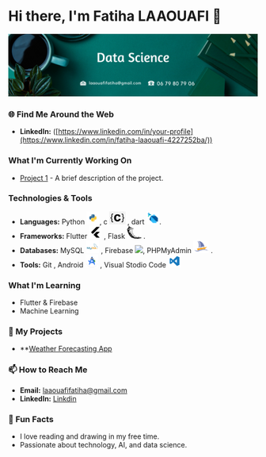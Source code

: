 # Hi there, I'm Fatiha LAAOUAFI 👋
<img src="image.png"></img>
### 🌐 Find Me Around the Web
- **LinkedIn:** ([https://www.linkedin.com/in/your-profile](https://www.linkedin.com/in/fatiha-laaouafi-4227252ba/))

###  What I'm Currently Working On
- [Project 1](https://github.com/LAAOUAFIFATIHA/project1) - A brief description of the project.

###  Technologies & Tools
- **Languages:** Python  <img src="python.png" style="wiedth:40px; height:26px"></img>, c <img src="C.png" style="wiedth:40px; height:26px"></img> , dart <img src="dart.png" style="wiedth:40px; height:26px"></img>.
- **Frameworks:** Flutter <img src="9055802_bxl_flutter_icon.png" style="wiedth:40px; height:26px"></img> , Flask <img src="flask.png" style="wiedth:40px; height:26px"></img> .
- **Databases:** MySQL <img src="mysql.png" style="wiedth:40px; height:26px"></img> , Firebase <img src="firebase.png" style="wiedth:40px; height:26px"></img>, PHPMyAdmin <img src="myPhp.png" style="wiedth:40px; height:26px"></img> .
- **Tools:** Git , Android <img src="Android.png" style="wiedth:40px; height:26px"></img> , Visual Stodio Code <img src="Visual.png" style="wiedth:40px; height:26px"></img>


###  What I'm Learning
- Flutter & Firebase
- Machine Learning


### 🚀 My Projects
- **[Weather Forecasting App](https://github.com/your-username/weather-app)


### 📫 How to Reach Me
- **Email:** <a href="laaouafifatiha@gmail.com"> laaouafifatiha@gmail.com </a>
- **LinkedIn:** <a href="https://www.linkedin.com/in/fatiha-laaouafi-4227252ba/"> Linkdin </a>

### 🎯 Fun Facts
- I love reading and drawing in my free time.
- Passionate about technology, AI, and data science.

